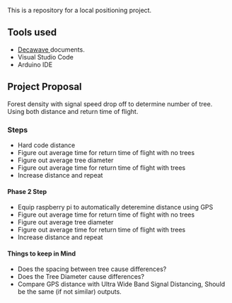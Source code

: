This is a repository for a local positioning project. 

<H2>Tools used</H2>

<ul>

<li><a href="https://www.decawave.com/1001-license/"> Decawave </a> documents.</li>

<li> Visual Studio Code </li>

<li> Arduino IDE </li>

</ul>

<H2> Project Proposal </H2>

Forest density with signal speed drop off to determine number of tree. Using both distance and return time of flight. 


<H3> Steps </H3>

<ul>
<li> Hard code distance </li>
<li> Figure out average time for return time of flight with no trees </li>
<li> Figure out average tree diameter </li>
<li> Figure out average time for return time of flight with trees </li>
<li> Increase distance and repeat </li>
</ul>

<H4> Phase 2 Step </H4>

<ul>
<li> Equip raspberry pi to automatically deteremine distance using GPS </li>
<li> Figure out average time for return time of flight with no trees </li>
<li> Figure out average tree diameter </li>
<li> Figure out average time for return time of flight with trees </li>
<li> Increase distance and repeat </li>
</ul>

<H4> Things to keep in Mind </H4>

<ul>
<li> Does the spacing between tree cause differences? </li>
<li> Does the Tree Diameter cause differences? </li>
<li> Compare GPS distance with Ultra Wide Band Signal Distancing, Should be the same (if not similar) outputs. </li>
</ul>